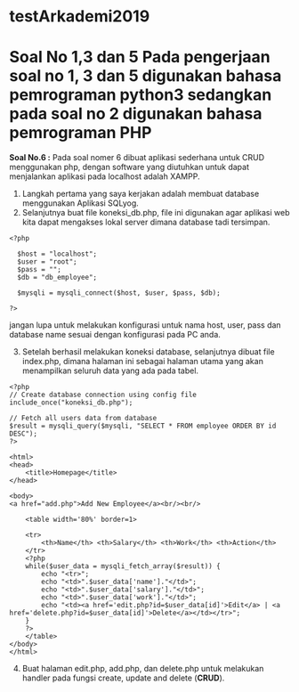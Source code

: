 # testArkademi2019
# Soal No 1,3 dan 5 Pada pengerjaan soal no 1, 3 dan 5 digunakan bahasa pemrograman python3 sedangkan pada soal no 2 digunakan bahasa pemrograman PHP
**Soal No.6 :**
Pada soal nomer 6 dibuat aplikasi sederhana untuk CRUD menggunakan php, dengan software yang diutuhkan untuk dapat menjalankan aplikasi pada localhost adalah XAMPP.
1. Langkah pertama yang saya kerjakan adalah membuat database menggunakan Aplikasi SQLyog.
2. Selanjutnya buat file koneksi_db.php, file ini digunakan agar aplikasi web kita dapat mengakses lokal server dimana database tadi tersimpan.
```
<?php 

  $host = "localhost";
  $user = "root";
  $pass = "";
  $db = "db_employee";

  $mysqli = mysqli_connect($host, $user, $pass, $db); 

?>
```
jangan lupa untuk melakukan konfigurasi untuk nama host, user, pass dan database name sesuai dengan konfigurasi pada PC anda.

3. Setelah berhasil melakukan koneksi database, selanjutnya dibuat file index.php, dimana halaman ini sebagai halaman utama yang akan menampilkan seluruh data yang ada pada tabel.
````
<?php
// Create database connection using config file
include_once("koneksi_db.php");

// Fetch all users data from database
$result = mysqli_query($mysqli, "SELECT * FROM employee ORDER BY id DESC");
?>

<html>
<head>    
    <title>Homepage</title>
</head>

<body>
<a href="add.php">Add New Employee</a><br/><br/>

    <table width='80%' border=1>

    <tr>
        <th>Name</th> <th>Salary</th> <th>Work</th> <th>Action</th>
    </tr>
    <?php  
    while($user_data = mysqli_fetch_array($result)) {         
        echo "<tr>";
        echo "<td>".$user_data['name']."</td>";
        echo "<td>".$user_data['salary']."</td>";
        echo "<td>".$user_data['work']."</td>";    
        echo "<td><a href='edit.php?id=$user_data[id]'>Edit</a> | <a href='delete.php?id=$user_data[id]'>Delete</a></td></tr>";        
    }
    ?>
    </table>
</body>
</html>
````
4. Buat halaman edit.php, add.php, dan delete.php untuk melakukan handler pada fungsi create, update and delete (**CRUD**).
